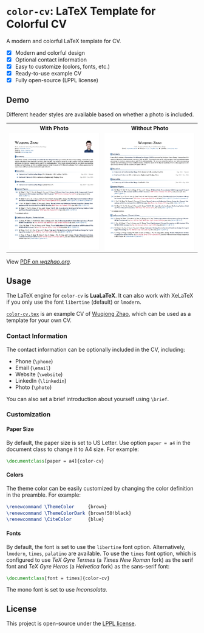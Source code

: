 # `color-cv`: LaTeX Template for Colorful CV
A modern and colorful LaTeX template for CV.

- [x] Modern and colorful design
- [x] Optional contact information
- [x] Easy to customize (colors, fonts, etc.)
- [x] Ready-to-use example CV
- [x] Fully open-source (LPPL license)

## Demo
Different header styles are available based on whether a photo is included.

<table>
  <tr>
    <th style="text-align:center;">With Photo</th>
    <th style="text-align:center;">Without Photo</th>
  </tr>
  <tr>
    <td style="text-align:center;" width=50%><img src="demo/w-photo.png" alt="With Photo"></td>
    <td style="text-align:center;" width=50%><img src="demo/wo-photo.png" alt="Without Photo"></td>
  </tr>
</table>

View [PDF on *wqzhao.org*](https://go.wqzhao.org/cv).

## Usage
The LaTeX engine for `color-cv` is **LuaLaTeX**.
It can also work with XeLaTeX if you only use the font `libertine` (default) or `lmodern`.

[`color-cv.tex`](color-cv.tex) is an example CV of [Wuqiong Zhao](https://wqzhao.org),
which can be used as a template for your own CV.

### Contact Information
The contact information can be optionally included in the CV, including:
- Phone (`\phone`)
- Email (`\email`)
- Website (`\website`)
- LinkedIn (`\linkedin`)
- Photo (`\photo`)

You can also set a brief introduction about yourself using `\brief`.

### Customization
#### Paper Size
By default, the paper size is set to US Letter.
Use option `paper = a4` in the document class to change it to A4 size.
For example:
```latex
\documentclass[paper = a4]{color-cv}
```

#### Colors
The theme color can be easily customized by changing the color definition in the preamble.
For example:
```latex
\renewcommand \ThemeColor     {brown}
\renewcommand \ThemeColorDark {brown!50!black}
\renewcommand \CiteColor      {blue}
```

#### Fonts
By default, the font is set to use the `libertine` font option.
Alternatively, `lmodern`, `times`, `palatino` are available.
To use the `times` font option, which is configured to use *TeX Gyre Termes* (a *Times New Roman* fork) as the serif font and *TeX Gyre Heros* (a *Helvetica* fork) as the sans-serif font:
```latex
\documentclass[font = times]{color-cv}
```

The mono font is set to use *Inconsolata*.

## License
This project is open-source under the [LPPL license](LICENSE).
